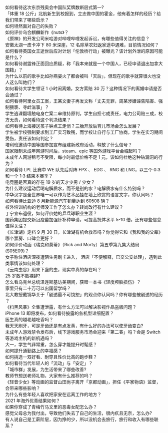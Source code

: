 如何看待这次东京残奥会中国队奖牌数断层式第一?  
「体重 18 公斤」北航新生到校报到，立志做中国的霍金，他有着怎样的经历？给我们带来了哪些启示？  
如何坦然面对自己的失败？  
如何评价乌合麒麟新作《nuts》？  
《原神》的开发公司米哈游对哔哩哔哩发起诉讼，有哪些值得关注的信息？  
安徽太湖一皮卡冲下 80 米深崖，12 名除草农妇返家途中遇难，目前情况如何？  
如何看待英国女王逝世后应对计划「伦敦桥行动」被曝光？该计划外泄的原因可能是什么？  
如何看待谢霆锋正面回应质疑，称「我本来就是一个中国人，已经申请退出加拿大国籍」？  
为什么以前的歌手比如孙燕姿火了都会被叫「天后」，但现在的歌手就算很火也没人这么叫她们？  
如何看待大学生领证 1 小时闹离婚，女方索赔 30 万？这种情况下的离婚申请是否会通过？  
如何看待阿里女员工案，王某文妻子再发文称「丈夫无罪，周某涉嫌诬告陷害、强制猥亵、寻衅滋事」？  
学生逃课翻墙触电身亡案二审维持原判，学生自担七成责任，电力公司赔三成，校方无责，如何看待这个判决结果？  
如何看待上海接送孩子钟点工走俏？三胎开放后育儿市场会怎么发展？  
学生被学校强制要求到工厂实习致残，而学校让自行与工厂协商，学生在实习期间受伤，责任该如何判定？  
塔利班邀请中国等国参加宣布组建新政府活动，释放了什么信号？  
国家限制未成年网游时间后，steam、epic 等国外游戏平台会崛起吗？  
未成年人网游租号不受限，每小时最低价格不足 1 元，该如何杜绝这种钻漏洞的行为？  
如何看待 LPL 比赛中 WE 队先后对阵 FPX 、 EDG 、 RNG 和 LNG，以三个 0:3 和一个 1:3 结束本赛季？  
电竞圈是否真的存在 19 岁的天才少男 / 少女？  
为什么建议运动后喝电解质水，而不是别的水？电解质水有什么特别吗？  
中华汉字是全世界唯一可以作为艺术品挂在墙上欣赏的语言文字，你认同吗？  
如何看待比亚迪 8 月新能源汽车销量达到 60508 辆？  
校外培训机构的老师没工作了怎么办？转岗改行有什么建议？  
丁宁宣布退役，如何评价她的乒乓球职业生涯？  
国药集团提交新冠疫苗加强针补种申请，可提高抗体水平 5-10 倍，还有哪些信息值得关注？  
《长津湖》定档 9 月 30 日，长津湖有机会救市吗？你觉得它和《我和我的父辈》哪个票房、口碑会更好？  
如何评价动画《瑞克和莫蒂》（Rick and Morty）第五季第九集大结局 (S05E09)？  
女子称住酒店深夜遭陌生男刷卡进入， 酒店「不便解释，已交公安处理」，遇到此类事情该如何处理？  
《云南虫谷》用来下蛊的虫，现实中真的存在吗？  
25 岁敢不敢裸辞?  
怎么看乌克兰总统泽连斯基访美期间，获赠一本书《轻度颅脑损伤》？  
家里只有二十万可以出国留学吗？  
北大教授戴锦华关于「剧透最不可饶恕」的观点你认同吗？你有哪些被剧透的经历 ？  
《扫黑风暴》全集遭泄露，有什么方法可以解决影视作品盗版问题？  
iPhone 13 即将发布，如何看待披露的各机型详细配置？  
医生真的越老越吃香吗？  
我天天刷牙，可是牙齿还是有点发黄，有什么好的办法可以使牙齿变白?  
未成年人游戏禁令发布后，线下游戏服务市场会迎来「第二春」吗？会是 Switch 等游戏主机的新机遇吗？  
大一，学生气非常重，怎么穿才能提升时髦感？  
如何提升通勤路上的幸福感？  
如何挑选一双好看、耐穿且性价比高的跑步鞋？  
如何看待当代年轻人的「流动」与「安定」？  
「城市群」发展，为生活带来了哪些改善?  
教师节想送老师礼物，大家有什么推荐的吗？  
《轻音少女》等动画的监督山田尚子离开「京都动画」，担任《平家物语》监督，会带来哪些影响？  
为什么有些年轻人喜欢把家安在远离工作的地方？  
2021 年海外优青结果如何？  
如果你穿成了青梅竹马文里的恶毒女配怎么办？  
感觉父母总为我付出，导致他们失去了自己的生活，很内疚且无奈，怎么办?  
有人说自己是工薪阶层，因为挣的少，所以没机会去旅行，旅行和收入有哪些联系？  
